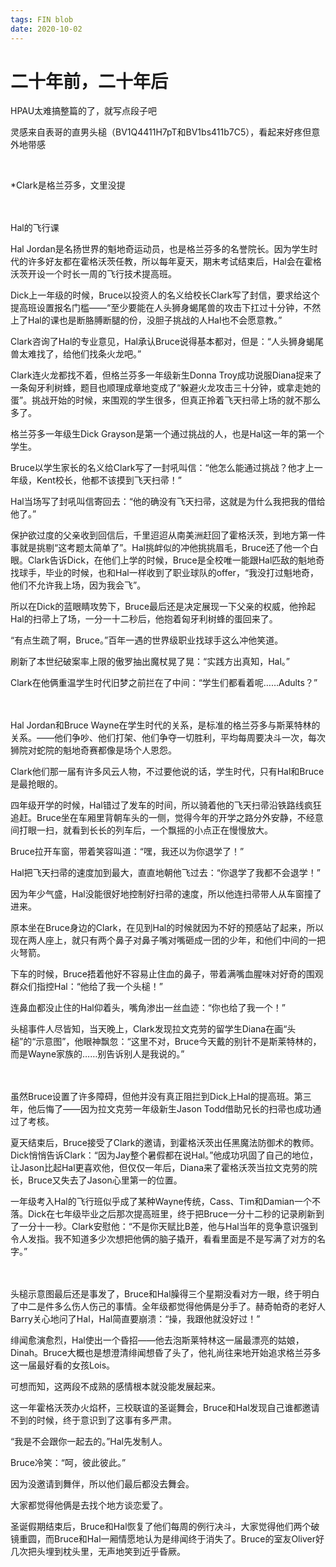 ```yaml
---
tags: FIN blob
date: 2020-10-02
---
```


# 二十年前，二十年后

HPAU太难搞整篇的了，就写点段子吧

灵感来自表哥的直男头槌（BV1Q4411H7pT和BV1bs411b7C5），看起来好疼但意外地带感

<br>

*Clark是格兰芬多，文里没提

<br>


<br>
Hal的飞行课

Hal Jordan是名扬世界的魁地奇运动员，也是格兰芬多的名誉院长。因为学生时代的许多好友都在霍格沃茨任教，所以每年夏天，期末考试结束后，Hal会在霍格沃茨开设一个时长一周的飞行技术提高班。

Dick上一年级的时候，Bruce以投资人的名义给校长Clark写了封信，要求给这个提高班设置报名门槛——“至少要能在人头狮身蝎尾兽的攻击下扛过十分钟，不然上了Hal的课也是断胳膊断腿的份，没胆子挑战的人Hal也不会愿意教。”

Clark咨询了Hal的专业意见，Hal承认Bruce说得基本都对，但是：“人头狮身蝎尾兽太难找了，给他们找条火龙吧。”

Clark连火龙都找不着，但格兰芬多一年级新生Donna Troy成功说服Diana捉来了一条匈牙利树蜂，题目也顺理成章地变成了“躲避火龙攻击三十分钟，或拿走她的蛋”。挑战开始的时候，来围观的学生很多，但真正拎着飞天扫帚上场的就不那么多了。

格兰芬多一年级生Dick Grayson是第一个通过挑战的人，也是Hal这一年的第一个学生。

Bruce以学生家长的名义给Clark写了一封吼叫信：“他怎么能通过挑战？他才上一年级，Kent校长，他都不该摸到飞天扫帚！”

Hal当场写了封吼叫信寄回去：“他的确没有飞天扫帚，这就是为什么我把我的借给他了。”

保护欲过度的父亲收到回信后，千里迢迢从南美洲赶回了霍格沃茨，到地方第一件事就是挑剔“这考题太简单了”。Hal挑衅似的冲他挑挑眉毛，Bruce还了他一个白眼。Clark告诉Dick，在他们上学的时候，Bruce是全校唯一能跟Hal匹敌的魁地奇找球手，毕业的时候，也和Hal一样收到了职业球队的offer，“我没打过魁地奇，他们不允许我上场，因为我会飞”。

所以在Dick的蓝眼睛攻势下，Bruce最后还是决定展现一下父亲的权威，他拎起Hal的扫帚上了场，一分一十二秒后，他抱着匈牙利树蜂的蛋回来了。

“有点生疏了啊，Bruce。”百年一遇的世界级职业找球手这么冲他笑道。

刷新了本世纪破案率上限的傲罗抽出魔杖晃了晃：“实践方出真知，Hal。”

Clark在他俩重温学生时代旧梦之前拦在了中间：“学生们都看着呢……Adults？”

<br>


<br>
Hal Jordan和Bruce Wayne在学生时代的关系，是标准的格兰芬多与斯莱特林的关系。——他们争吵、他们打架、他们争夺一切胜利，平均每周要决斗一次，每次狮院对蛇院的魁地奇赛都像是场个人恩怨。

Clark他们那一届有许多风云人物，不过要他说的话，学生时代，只有Hal和Bruce是最抢眼的。

四年级开学的时候，Hal错过了发车的时间，所以骑着他的飞天扫帚沿铁路线疯狂追赶。Bruce坐在车厢里背朝车头的一侧，觉得今年的开学之路分外安静，不经意间打眼一扫，就看到长长的列车后，一个飘摇的小点正在慢慢放大。

Bruce拉开车窗，带着笑容叫道：“嘿，我还以为你退学了！”

Hal把飞天扫帚的速度加到最大，直直地朝他飞过去：“你退学了我都不会退学！”

因为年少气盛，Hal没能很好地控制好扫帚的速度，所以他连扫帚带人从车窗撞了进来。

原本坐在Bruce身边的Clark，在见到Hal的时候就因为不好的预感站了起来，所以现在两人座上，就只有两个鼻子对鼻子嘴对嘴砸成一团的少年，和他们中间的一把火弩箭。

下车的时候，Bruce捂着他好不容易止住血的鼻子，带着满嘴血腥味对好奇的围观群众们指控Hal：“他给了我一个头槌！”

连鼻血都没止住的Hal仰着头，嘴角渗出一丝血迹：“你也给了我一个！”

头槌事件人尽皆知，当天晚上，Clark发现拉文克劳的留学生Diana在画“头槌”的“示意图”，他眼神飘忽：“这里不对，Bruce今天戴的别针不是斯莱特林的，而是Wayne家族的……别告诉别人是我说的。”

<br>


<br>
虽然Bruce设置了许多障碍，但他并没有真正阻拦到Dick上Hal的提高班。第三年，他后悔了——因为拉文克劳一年级新生Jason Todd借助兄长的扫帚也成功通过了考核。

夏天结束后，Bruce接受了Clark的邀请，到霍格沃茨出任黑魔法防御术的教师。Dick悄悄告诉Clark：“因为Jay整个暑假都在说Hal。”他成功巩固了自己的地位，让Jason比起Hal更喜欢他，但仅仅一年后，Diana来了霍格沃茨当拉文克劳的院长，Bruce又失去了Jason心里第一的位置。

一年级考入Hal的飞行班似乎成了某种Wayne传统，Cass、Tim和Damian一个不落。Dick在七年级毕业之后那次提高班里，终于把Bruce一分十二秒的记录刷新到了一分十一秒。Clark安慰他：“不是你天赋比B差，他与Hal当年的竞争意识强到令人发指。我不知道多少次想把他俩的脑子撬开，看看里面是不是写满了对方的名字。”

<br>


<br>
头槌示意图最后还是事发了，Bruce和Hal臊得三个星期没看对方一眼，终于明白了中二是件多么伤人伤己的事情。全年级都觉得他俩是分手了。赫奇帕奇的老好人Barry关心地问了Hal，Hal简直要崩溃：“操，我跟他就没好过！”

绯闻愈演愈烈，Hal使出一个昏招——他去泡斯莱特林这一届最漂亮的姑娘，Dinah。Bruce大概也是想澄清绯闻想昏了头了，他礼尚往来地开始追求格兰芬多这一届最好看的女孩Lois。

可想而知，这两段不成熟的感情根本就没能发展起来。

这一年霍格沃茨办火焰杯，三校联谊的圣诞舞会，Bruce和Hal发现自己谁都邀请不到的时候，终于意识到了这事有多严肃。

“我是不会跟你一起去的。”Hal先发制人。

Bruce冷笑：“呵，彼此彼此。”

因为没邀请到舞伴，所以他们最后都没去舞会。

大家都觉得他俩是去找个地方谈恋爱了。

圣诞假期结束后，Bruce和Hal恢复了他们每周的例行决斗，大家觉得他们两个破镜重圆，而Bruce和Hal一厢情愿地认为是绯闻终于消失了。Bruce的室友Oliver好几次把头埋到枕头里，无声地笑到近乎昏厥。
